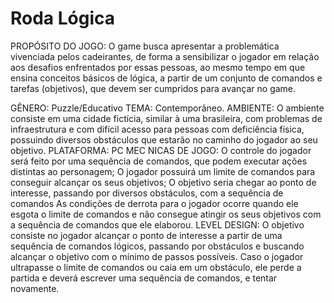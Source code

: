 # Roda Lógica
PROPÓSITO DO JOGO: O game busca apresentar a problemática vivenciada pelos cadeirantes, de forma a sensibilizar o jogador em relação aos desafios enfrentados por essas pessoas, ao mesmo tempo em que ensina conceitos básicos de lógica, a partir de um conjunto de comandos e tarefas (objetivos), que devem ser cumpridos para avançar no game.

GÊNERO: Puzzle/Educativo
TEMA: Contemporâneo.
AMBIENTE: O ambiente consiste em uma cidade fictícia, similar à uma brasileira, com problemas de infraestrutura e com difícil acesso para pessoas com deficiência física, possuindo diversos obstáculos que estarão no caminho do jogador ao seu objetivo. 
PLATAFORMA: PC
MEC NICAS DE JOGO: 
O controle do jogador será feito por uma sequência de comandos, que podem executar ações distintas ao personagem;
O jogador possuirá um limite de comandos para conseguir alcançar os seus objetivos;
O objetivo seria chegar ao ponto de interesse, passando por diversos obstáculos, com a sequência de comandos 
As condições de derrota para o jogador ocorre quando ele esgota o limite de comandos e não consegue atingir os seus objetivos com a sequência de comandos que ele elaborou.
LEVEL DESIGN: O objetivo consiste no jogador alcançar o ponto de interesse a partir de uma sequência de comandos lógicos, passando por obstáculos e buscando alcançar o objetivo com o mínimo de passos possíveis. 
Caso o jogador ultrapasse o limite de comandos ou caia em um obstáculo, ele perde a partida e deverá escrever uma sequência de comandos, e tentar novamente.

